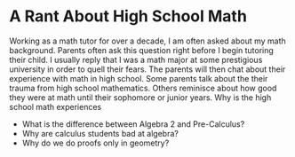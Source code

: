 # A Rant About High School Math

Working as a math tutor for over a decade, I am often asked about my math background. Parents often ask this question right before I begin tutoring their child. I usually reply that I was a math major at some prestigious university in order to quell their fears. The parents will then chat about their experience with math in high school. Some parents talk about the their trauma from high school mathematics. Others reminisce about how good they were at math until their sophomore or junior years. Why is the high school math experiences


- What is the difference between Algebra 2 and Pre-Calculus?
- Why are calculus students bad at algebra?
- Why do we do proofs only in geometry?

